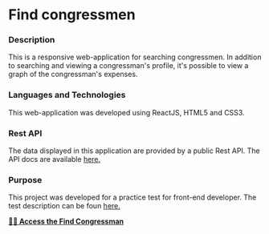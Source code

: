 # Find congressmen

### Description

This is a responsive web-application for searching congressmen. 
In addition to searching and viewing a congressman's profile, it's possible to view a graph of the congressman's expenses.

### Languages and Technologies

This web-application was developed using ReactJS, HTML5 and CSS3.

### Rest API

The data displayed in this application are provided by a public Rest API. The API docs are available [here.](https://dadosabertos.camara.leg.br/swagger/api.html)

### Purpose

This project was developed for a practice test for front-end developer. The test description can be foun [here.](https://github.com/lucasvribeiro/find-congressmen/blob/master/test-description.md)


**[👨‍⚖️  Access the Find Congressman](https://findcongressmen.netlify.com/)**
